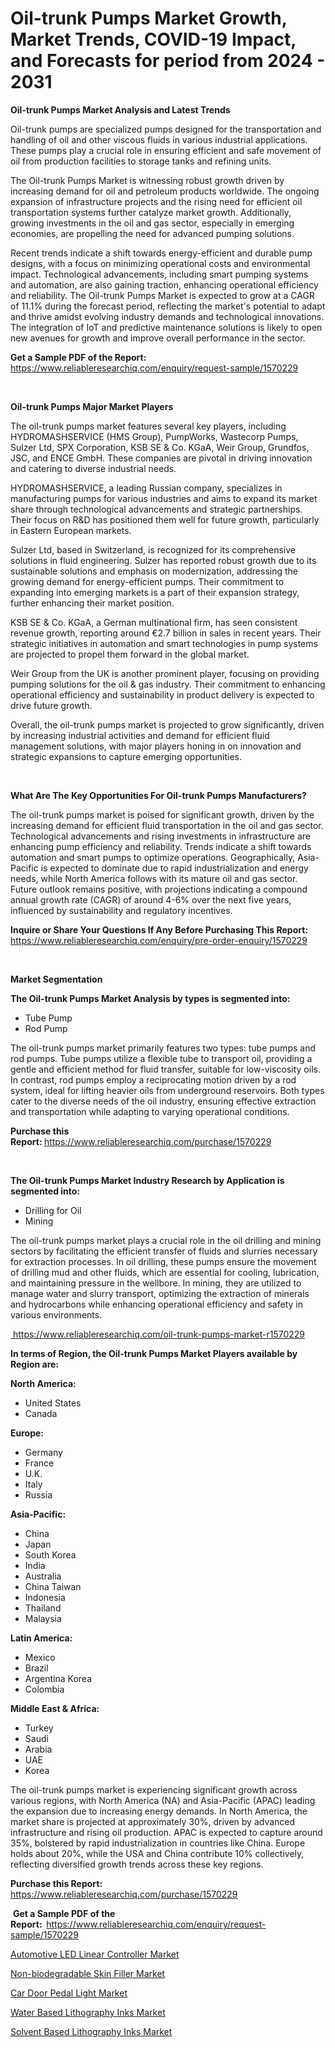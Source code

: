 <p><h1>Oil-trunk Pumps Market Growth, Market Trends, COVID-19 Impact, and Forecasts for period from 2024 - 2031</h1></p><p><strong>Oil-trunk Pumps Market Analysis and Latest Trends</strong></p>
<p><p>Oil-trunk pumps are specialized pumps designed for the transportation and handling of oil and other viscous fluids in various industrial applications. These pumps play a crucial role in ensuring efficient and safe movement of oil from production facilities to storage tanks and refining units. </p><p>The Oil-trunk Pumps Market is witnessing robust growth driven by increasing demand for oil and petroleum products worldwide. The ongoing expansion of infrastructure projects and the rising need for efficient oil transportation systems further catalyze market growth. Additionally, growing investments in the oil and gas sector, especially in emerging economies, are propelling the need for advanced pumping solutions.</p><p>Recent trends indicate a shift towards energy-efficient and durable pump designs, with a focus on minimizing operational costs and environmental impact. Technological advancements, including smart pumping systems and automation, are also gaining traction, enhancing operational efficiency and reliability. The Oil-trunk Pumps Market is expected to grow at a CAGR of 11.1% during the forecast period, reflecting the market's potential to adapt and thrive amidst evolving industry demands and technological innovations. The integration of IoT and predictive maintenance solutions is likely to open new avenues for growth and improve overall performance in the sector.</p></p>
<p><strong>Get a Sample PDF of the Report:&nbsp;</strong> <a href="https://www.reliableresearchiq.com/enquiry/request-sample/1570229?utm_campaign=1124&utm_medium=2&utm_source=Github&utm_content=ia&utm_term=14102024&utm_id=oil-trunk-pumps">https://www.reliableresearchiq.com/enquiry/request-sample/1570229</a></p>
<p>&nbsp;</p>
<p><strong>Oil-trunk Pumps Major Market Players</strong></p>
<p><p>The oil-trunk pumps market features several key players, including HYDROMASHSERVICE (HMS Group), PumpWorks, Wastecorp Pumps, Sulzer Ltd, SPX Corporation, KSB SE & Co. KGaA, Weir Group, Grundfos, JSC, and ENCE GmbH. These companies are pivotal in driving innovation and catering to diverse industrial needs.</p><p>HYDROMASHSERVICE, a leading Russian company, specializes in manufacturing pumps for various industries and aims to expand its market share through technological advancements and strategic partnerships. Their focus on R&D has positioned them well for future growth, particularly in Eastern European markets.</p><p>Sulzer Ltd, based in Switzerland, is recognized for its comprehensive solutions in fluid engineering. Sulzer has reported robust growth due to its sustainable solutions and emphasis on modernization, addressing the growing demand for energy-efficient pumps. Their commitment to expanding into emerging markets is a part of their expansion strategy, further enhancing their market position.</p><p>KSB SE & Co. KGaA, a German multinational firm, has seen consistent revenue growth, reporting around €2.7 billion in sales in recent years. Their strategic initiatives in automation and smart technologies in pump systems are projected to propel them forward in the global market.</p><p>Weir Group from the UK is another prominent player, focusing on providing pumping solutions for the oil & gas industry. Their commitment to enhancing operational efficiency and sustainability in product delivery is expected to drive future growth.</p><p>Overall, the oil-trunk pumps market is projected to grow significantly, driven by increasing industrial activities and demand for efficient fluid management solutions, with major players honing in on innovation and strategic expansions to capture emerging opportunities.</p></p>
<p>&nbsp;</p>
<p><strong>What Are The Key Opportunities For Oil-trunk Pumps Manufacturers?</strong></p>
<p><p>The oil-trunk pumps market is poised for significant growth, driven by the increasing demand for efficient fluid transportation in the oil and gas sector. Technological advancements and rising investments in infrastructure are enhancing pump efficiency and reliability. Trends indicate a shift towards automation and smart pumps to optimize operations. Geographically, Asia-Pacific is expected to dominate due to rapid industrialization and energy needs, while North America follows with its mature oil and gas sector. Future outlook remains positive, with projections indicating a compound annual growth rate (CAGR) of around 4-6% over the next five years, influenced by sustainability and regulatory incentives.</p></p>
<p><strong>Inquire or Share Your Questions If Any Before Purchasing This Report:</strong> <a href="https://www.reliableresearchiq.com/enquiry/pre-order-enquiry/1570229?utm_campaign=1124&utm_medium=2&utm_source=Github&utm_content=ia&utm_term=14102024&utm_id=oil-trunk-pumps">https://www.reliableresearchiq.com/enquiry/pre-order-enquiry/1570229</a></p>
<p>&nbsp;</p>
<p><strong>Market Segmentation</strong></p>
<p><strong>The Oil-trunk Pumps Market Analysis by types is segmented into:</strong></p>
<p><ul><li>Tube Pump</li><li>Rod Pump</li></ul></p>
<p><p>The oil-trunk pumps market primarily features two types: tube pumps and rod pumps. Tube pumps utilize a flexible tube to transport oil, providing a gentle and efficient method for fluid transfer, suitable for low-viscosity oils. In contrast, rod pumps employ a reciprocating motion driven by a rod system, ideal for lifting heavier oils from underground reservoirs. Both types cater to the diverse needs of the oil industry, ensuring effective extraction and transportation while adapting to varying operational conditions.</p></p>
<p><strong>Purchase this Report:&nbsp;</strong><a href="https://www.reliableresearchiq.com/purchase/1570229?utm_campaign=1124&utm_medium=2&utm_source=Github&utm_content=ia&utm_term=14102024&utm_id=oil-trunk-pumps">https://www.reliableresearchiq.com/purchase/1570229</a></p>
<p>&nbsp;</p>
<p><strong>The Oil-trunk Pumps Market Industry Research by Application is segmented into:</strong></p>
<p><ul><li>Drilling for Oil</li><li>Mining</li></ul></p>
<p><p>The oil-trunk pumps market plays a crucial role in the oil drilling and mining sectors by facilitating the efficient transfer of fluids and slurries necessary for extraction processes. In oil drilling, these pumps ensure the movement of drilling mud and other fluids, which are essential for cooling, lubrication, and maintaining pressure in the wellbore. In mining, they are utilized to manage water and slurry transport, optimizing the extraction of minerals and hydrocarbons while enhancing operational efficiency and safety in various environments.</p></p>
<p><a href="https://www.reliableresearchiq.com/oil-trunk-pumps-market-r1570229?utm_campaign=1124&utm_medium=2&utm_source=Github&utm_content=ia&utm_term=14102024&utm_id=oil-trunk-pumps">&nbsp;https://www.reliableresearchiq.com/oil-trunk-pumps-market-r1570229</a></p>
<p><strong>In terms of Region, the Oil-trunk Pumps Market Players available by Region are:</strong></p>
<p>
    <p> <strong> North America: </strong>
        <ul>
            <li>United States</li>
            <li>Canada</li>
        </ul>
        </p> 
    <p> <strong> Europe: </strong>
        <ul>
            <li>Germany</li>
            <li>France</li>
            <li>U.K.</li>
            <li>Italy</li>
            <li>Russia</li>
        </ul>
        </p> 
    <p> <strong> Asia-Pacific: </strong>
        <ul>
            <li>China</li>
            <li>Japan</li>
            <li>South Korea</li>
            <li>India</li>
            <li>Australia</li>
            <li>China Taiwan</li>
            <li>Indonesia</li>
            <li>Thailand</li>
            <li>Malaysia</li>
        </ul>
        </p> 
    <p> <strong> Latin America: </strong>
        <ul>
            <li>Mexico</li>
            <li>Brazil</li>
            <li>Argentina Korea</li>
            <li>Colombia</li>
        </ul>
        </p> 
    <p> <strong> Middle East & Africa: </strong>
        <ul>
            <li>Turkey</li>
            <li>Saudi</li>
            <li>Arabia</li>
            <li>UAE</li>
            <li>Korea</li>
        </ul>
    </p>
    </p>
<p><p>The oil-trunk pumps market is experiencing significant growth across various regions, with North America (NA) and Asia-Pacific (APAC) leading the expansion due to increasing energy demands. In North America, the market share is projected at approximately 30%, driven by advanced infrastructure and rising oil production. APAC is expected to capture around 35%, bolstered by rapid industrialization in countries like China. Europe holds about 20%, while the USA and China contribute 10% collectively, reflecting diversified growth trends across these key regions.</p></p>
<p><strong>Purchase this Report: </strong><a href="https://www.reliableresearchiq.com/purchase/1570229?utm_campaign=1124&utm_medium=2&utm_source=Github&utm_content=ia&utm_term=14102024&utm_id=oil-trunk-pumps">https://www.reliableresearchiq.com/purchase/1570229</a></p>
<p>&nbsp;<strong>Get a Sample PDF of the Report:&nbsp;&nbsp;</strong><a href="https://www.reliableresearchiq.com/enquiry/request-sample/1570229?utm_campaign=1124&utm_medium=2&utm_source=Github&utm_content=ia&utm_term=14102024&utm_id=oil-trunk-pumps">https://www.reliableresearchiq.com/enquiry/request-sample/1570229</a></p>
<p><strong></strong></p>
<p><p><a href="https://github.com/birroctaymonyj/Market-Research-Report-List-1/blob/main/automotive-led-linear-controller-market.md?utm_campaign=1124&utm_medium=2&utm_source=Github&utm_content=ia&utm_term=14102024&utm_id=oil-trunk-pumps">Automotive LED Linear Controller Market</a></p><p><a href="https://www.linkedin.com/pulse/exploring-non-biodegradable-skin-filler-market-strategic-insights-xhace?utm_campaign=1124&utm_medium=2&utm_source=Github&utm_content=ia&utm_term=14102024&utm_id=oil-trunk-pumps">Non-biodegradable Skin Filler Market</a></p><p><a href="https://github.com/acappassw0t/Market-Research-Report-List-1/blob/main/car-door-pedal-light-market.md?utm_campaign=1124&utm_medium=2&utm_source=Github&utm_content=ia&utm_term=14102024&utm_id=oil-trunk-pumps">Car Door Pedal Light Market</a></p><p><a href="https://www.linkedin.com/pulse/future-trends-global-water-based-lithography-inks-market-fstve?utm_campaign=1124&utm_medium=2&utm_source=Github&utm_content=ia&utm_term=14102024&utm_id=oil-trunk-pumps">Water Based Lithography Inks Market</a></p><p><a href="https://www.linkedin.com/pulse/solvent-based-lithography-inks-market-trends-insights-type-0v5re?utm_campaign=1124&utm_medium=2&utm_source=Github&utm_content=ia&utm_term=14102024&utm_id=oil-trunk-pumps">Solvent Based Lithography Inks Market</a></p></p>